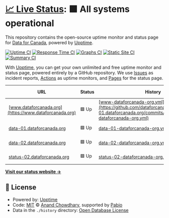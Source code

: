 # [📈 Live Status](https://status-01.dataforcanada.org): <!--live status--> **🟩 All systems operational**

This repository contains the open-source uptime monitor and status page for [Data for Canada](https://www.dataforcanada.org), powered by [Upptime](https://github.com/upptime/upptime).

[![Uptime CI](https://github.com/dataforcanada/status-01.dataforcanada.org/workflows/Uptime%20CI/badge.svg)](https://github.com/dataforcanada/status-01.dataforcanada.org/actions?query=workflow%3A%22Uptime+CI%22)
[![Response Time CI](https://github.com/dataforcanada/status-01.dataforcanada.org/workflows/Response%20Time%20CI/badge.svg)](https://github.com/dataforcanada/status-01.dataforcanada.org/actions?query=workflow%3A%22Response+Time+CI%22)
[![Graphs CI](https://github.com/dataforcanada/status-01.dataforcanada.org/workflows/Graphs%20CI/badge.svg)](https://github.com/dataforcanada/status-01.dataforcanada.org/actions?query=workflow%3A%22Graphs+CI%22)
[![Static Site CI](https://github.com/dataforcanada/status-01.dataforcanada.org/workflows/Static%20Site%20CI/badge.svg)](https://github.com/dataforcanada/status-01.dataforcanada.org/actions?query=workflow%3A%22Static+Site+CI%22)
[![Summary CI](https://github.com/dataforcanada/status-01.dataforcanada.org/workflows/Summary%20CI/badge.svg)](https://github.com/dataforcanada/status-01.dataforcanada.org/actions?query=workflow%3A%22Summary+CI%22)

With [Upptime](https://upptime.js.org), you can get your own unlimited and free uptime monitor and status page, powered entirely by a GitHub repository. We use [Issues](https://github.com/dataforcanada/status-01.dataforcanada.org/issues) as incident reports, [Actions](https://github.com/dataforcanada/status-01.dataforcanada.org/actions) as uptime monitors, and [Pages](https://status-01.dataforcanada.org) for the status page.

<!--start: status pages-->
<!-- This summary is generated by Upptime (https://github.com/upptime/upptime) -->
<!-- Do not edit this manually, your changes will be overwritten -->
<!-- prettier-ignore -->
| URL | Status | History | Response Time | Uptime |
| --- | ------ | ------- | ------------- | ------ |
| <img alt="" src="https://icons.duckduckgo.com/ip3/www.dataforcanada.org.ico" height="13"> [www.dataforcanada.org](https://www.dataforcanada.org) | 🟩 Up | [www-dataforcanada-org.yml](https://github.com/dataforcanada/status-01.dataforcanada.org/commits/HEAD/history/www-dataforcanada-org.yml) | <details><summary><img alt="Response time graph" src="./graphs/www-dataforcanada-org/response-time-week.png" height="20"> 257ms</summary><br><a href="https://status-01.dataforcanada.org/history/www-dataforcanada-org"><img alt="Response time 347" src="https://img.shields.io/endpoint?url=https%3A%2F%2Fraw.githubusercontent.com%2Fdataforcanada%2Fstatus-01.dataforcanada.org%2FHEAD%2Fapi%2Fwww-dataforcanada-org%2Fresponse-time.json"></a><br><a href="https://status-01.dataforcanada.org/history/www-dataforcanada-org"><img alt="24-hour response time 284" src="https://img.shields.io/endpoint?url=https%3A%2F%2Fraw.githubusercontent.com%2Fdataforcanada%2Fstatus-01.dataforcanada.org%2FHEAD%2Fapi%2Fwww-dataforcanada-org%2Fresponse-time-day.json"></a><br><a href="https://status-01.dataforcanada.org/history/www-dataforcanada-org"><img alt="7-day response time 257" src="https://img.shields.io/endpoint?url=https%3A%2F%2Fraw.githubusercontent.com%2Fdataforcanada%2Fstatus-01.dataforcanada.org%2FHEAD%2Fapi%2Fwww-dataforcanada-org%2Fresponse-time-week.json"></a><br><a href="https://status-01.dataforcanada.org/history/www-dataforcanada-org"><img alt="30-day response time 294" src="https://img.shields.io/endpoint?url=https%3A%2F%2Fraw.githubusercontent.com%2Fdataforcanada%2Fstatus-01.dataforcanada.org%2FHEAD%2Fapi%2Fwww-dataforcanada-org%2Fresponse-time-month.json"></a><br><a href="https://status-01.dataforcanada.org/history/www-dataforcanada-org"><img alt="1-year response time 347" src="https://img.shields.io/endpoint?url=https%3A%2F%2Fraw.githubusercontent.com%2Fdataforcanada%2Fstatus-01.dataforcanada.org%2FHEAD%2Fapi%2Fwww-dataforcanada-org%2Fresponse-time-year.json"></a></details> | <details><summary><a href="https://status-01.dataforcanada.org/history/www-dataforcanada-org">100.00%</a></summary><a href="https://status-01.dataforcanada.org/history/www-dataforcanada-org"><img alt="All-time uptime 100.00%" src="https://img.shields.io/endpoint?url=https%3A%2F%2Fraw.githubusercontent.com%2Fdataforcanada%2Fstatus-01.dataforcanada.org%2FHEAD%2Fapi%2Fwww-dataforcanada-org%2Fuptime.json"></a><br><a href="https://status-01.dataforcanada.org/history/www-dataforcanada-org"><img alt="24-hour uptime 100.00%" src="https://img.shields.io/endpoint?url=https%3A%2F%2Fraw.githubusercontent.com%2Fdataforcanada%2Fstatus-01.dataforcanada.org%2FHEAD%2Fapi%2Fwww-dataforcanada-org%2Fuptime-day.json"></a><br><a href="https://status-01.dataforcanada.org/history/www-dataforcanada-org"><img alt="7-day uptime 100.00%" src="https://img.shields.io/endpoint?url=https%3A%2F%2Fraw.githubusercontent.com%2Fdataforcanada%2Fstatus-01.dataforcanada.org%2FHEAD%2Fapi%2Fwww-dataforcanada-org%2Fuptime-week.json"></a><br><a href="https://status-01.dataforcanada.org/history/www-dataforcanada-org"><img alt="30-day uptime 100.00%" src="https://img.shields.io/endpoint?url=https%3A%2F%2Fraw.githubusercontent.com%2Fdataforcanada%2Fstatus-01.dataforcanada.org%2FHEAD%2Fapi%2Fwww-dataforcanada-org%2Fuptime-month.json"></a><br><a href="https://status-01.dataforcanada.org/history/www-dataforcanada-org"><img alt="1-year uptime 100.00%" src="https://img.shields.io/endpoint?url=https%3A%2F%2Fraw.githubusercontent.com%2Fdataforcanada%2Fstatus-01.dataforcanada.org%2FHEAD%2Fapi%2Fwww-dataforcanada-org%2Fuptime-year.json"></a></details>
| <img alt="" src="https://icons.duckduckgo.com/ip3/data-01.dataforcanada.org.ico" height="13"> [data-01.dataforcanada.org](https://data-01.dataforcanada.org) | 🟩 Up | [data-01-dataforcanada-org.yml](https://github.com/dataforcanada/status-01.dataforcanada.org/commits/HEAD/history/data-01-dataforcanada-org.yml) | <details><summary><img alt="Response time graph" src="./graphs/data-01-dataforcanada-org/response-time-week.png" height="20"> 180ms</summary><br><a href="https://status-01.dataforcanada.org/history/data-01-dataforcanada-org"><img alt="Response time 328" src="https://img.shields.io/endpoint?url=https%3A%2F%2Fraw.githubusercontent.com%2Fdataforcanada%2Fstatus-01.dataforcanada.org%2FHEAD%2Fapi%2Fdata-01-dataforcanada-org%2Fresponse-time.json"></a><br><a href="https://status-01.dataforcanada.org/history/data-01-dataforcanada-org"><img alt="24-hour response time 258" src="https://img.shields.io/endpoint?url=https%3A%2F%2Fraw.githubusercontent.com%2Fdataforcanada%2Fstatus-01.dataforcanada.org%2FHEAD%2Fapi%2Fdata-01-dataforcanada-org%2Fresponse-time-day.json"></a><br><a href="https://status-01.dataforcanada.org/history/data-01-dataforcanada-org"><img alt="7-day response time 180" src="https://img.shields.io/endpoint?url=https%3A%2F%2Fraw.githubusercontent.com%2Fdataforcanada%2Fstatus-01.dataforcanada.org%2FHEAD%2Fapi%2Fdata-01-dataforcanada-org%2Fresponse-time-week.json"></a><br><a href="https://status-01.dataforcanada.org/history/data-01-dataforcanada-org"><img alt="30-day response time 257" src="https://img.shields.io/endpoint?url=https%3A%2F%2Fraw.githubusercontent.com%2Fdataforcanada%2Fstatus-01.dataforcanada.org%2FHEAD%2Fapi%2Fdata-01-dataforcanada-org%2Fresponse-time-month.json"></a><br><a href="https://status-01.dataforcanada.org/history/data-01-dataforcanada-org"><img alt="1-year response time 328" src="https://img.shields.io/endpoint?url=https%3A%2F%2Fraw.githubusercontent.com%2Fdataforcanada%2Fstatus-01.dataforcanada.org%2FHEAD%2Fapi%2Fdata-01-dataforcanada-org%2Fresponse-time-year.json"></a></details> | <details><summary><a href="https://status-01.dataforcanada.org/history/data-01-dataforcanada-org">100.00%</a></summary><a href="https://status-01.dataforcanada.org/history/data-01-dataforcanada-org"><img alt="All-time uptime 100.00%" src="https://img.shields.io/endpoint?url=https%3A%2F%2Fraw.githubusercontent.com%2Fdataforcanada%2Fstatus-01.dataforcanada.org%2FHEAD%2Fapi%2Fdata-01-dataforcanada-org%2Fuptime.json"></a><br><a href="https://status-01.dataforcanada.org/history/data-01-dataforcanada-org"><img alt="24-hour uptime 100.00%" src="https://img.shields.io/endpoint?url=https%3A%2F%2Fraw.githubusercontent.com%2Fdataforcanada%2Fstatus-01.dataforcanada.org%2FHEAD%2Fapi%2Fdata-01-dataforcanada-org%2Fuptime-day.json"></a><br><a href="https://status-01.dataforcanada.org/history/data-01-dataforcanada-org"><img alt="7-day uptime 100.00%" src="https://img.shields.io/endpoint?url=https%3A%2F%2Fraw.githubusercontent.com%2Fdataforcanada%2Fstatus-01.dataforcanada.org%2FHEAD%2Fapi%2Fdata-01-dataforcanada-org%2Fuptime-week.json"></a><br><a href="https://status-01.dataforcanada.org/history/data-01-dataforcanada-org"><img alt="30-day uptime 100.00%" src="https://img.shields.io/endpoint?url=https%3A%2F%2Fraw.githubusercontent.com%2Fdataforcanada%2Fstatus-01.dataforcanada.org%2FHEAD%2Fapi%2Fdata-01-dataforcanada-org%2Fuptime-month.json"></a><br><a href="https://status-01.dataforcanada.org/history/data-01-dataforcanada-org"><img alt="1-year uptime 100.00%" src="https://img.shields.io/endpoint?url=https%3A%2F%2Fraw.githubusercontent.com%2Fdataforcanada%2Fstatus-01.dataforcanada.org%2FHEAD%2Fapi%2Fdata-01-dataforcanada-org%2Fuptime-year.json"></a></details>
| <img alt="" src="https://icons.duckduckgo.com/ip3/data-02.dataforcanada.org.ico" height="13"> [data-02.dataforcanada.org](https://data-02.dataforcanada.org) | 🟩 Up | [data-02-dataforcanada-org.yml](https://github.com/dataforcanada/status-01.dataforcanada.org/commits/HEAD/history/data-02-dataforcanada-org.yml) | <details><summary><img alt="Response time graph" src="./graphs/data-02-dataforcanada-org/response-time-week.png" height="20"> 268ms</summary><br><a href="https://status-01.dataforcanada.org/history/data-02-dataforcanada-org"><img alt="Response time 361" src="https://img.shields.io/endpoint?url=https%3A%2F%2Fraw.githubusercontent.com%2Fdataforcanada%2Fstatus-01.dataforcanada.org%2FHEAD%2Fapi%2Fdata-02-dataforcanada-org%2Fresponse-time.json"></a><br><a href="https://status-01.dataforcanada.org/history/data-02-dataforcanada-org"><img alt="24-hour response time 254" src="https://img.shields.io/endpoint?url=https%3A%2F%2Fraw.githubusercontent.com%2Fdataforcanada%2Fstatus-01.dataforcanada.org%2FHEAD%2Fapi%2Fdata-02-dataforcanada-org%2Fresponse-time-day.json"></a><br><a href="https://status-01.dataforcanada.org/history/data-02-dataforcanada-org"><img alt="7-day response time 268" src="https://img.shields.io/endpoint?url=https%3A%2F%2Fraw.githubusercontent.com%2Fdataforcanada%2Fstatus-01.dataforcanada.org%2FHEAD%2Fapi%2Fdata-02-dataforcanada-org%2Fresponse-time-week.json"></a><br><a href="https://status-01.dataforcanada.org/history/data-02-dataforcanada-org"><img alt="30-day response time 280" src="https://img.shields.io/endpoint?url=https%3A%2F%2Fraw.githubusercontent.com%2Fdataforcanada%2Fstatus-01.dataforcanada.org%2FHEAD%2Fapi%2Fdata-02-dataforcanada-org%2Fresponse-time-month.json"></a><br><a href="https://status-01.dataforcanada.org/history/data-02-dataforcanada-org"><img alt="1-year response time 361" src="https://img.shields.io/endpoint?url=https%3A%2F%2Fraw.githubusercontent.com%2Fdataforcanada%2Fstatus-01.dataforcanada.org%2FHEAD%2Fapi%2Fdata-02-dataforcanada-org%2Fresponse-time-year.json"></a></details> | <details><summary><a href="https://status-01.dataforcanada.org/history/data-02-dataforcanada-org">100.00%</a></summary><a href="https://status-01.dataforcanada.org/history/data-02-dataforcanada-org"><img alt="All-time uptime 99.98%" src="https://img.shields.io/endpoint?url=https%3A%2F%2Fraw.githubusercontent.com%2Fdataforcanada%2Fstatus-01.dataforcanada.org%2FHEAD%2Fapi%2Fdata-02-dataforcanada-org%2Fuptime.json"></a><br><a href="https://status-01.dataforcanada.org/history/data-02-dataforcanada-org"><img alt="24-hour uptime 100.00%" src="https://img.shields.io/endpoint?url=https%3A%2F%2Fraw.githubusercontent.com%2Fdataforcanada%2Fstatus-01.dataforcanada.org%2FHEAD%2Fapi%2Fdata-02-dataforcanada-org%2Fuptime-day.json"></a><br><a href="https://status-01.dataforcanada.org/history/data-02-dataforcanada-org"><img alt="7-day uptime 100.00%" src="https://img.shields.io/endpoint?url=https%3A%2F%2Fraw.githubusercontent.com%2Fdataforcanada%2Fstatus-01.dataforcanada.org%2FHEAD%2Fapi%2Fdata-02-dataforcanada-org%2Fuptime-week.json"></a><br><a href="https://status-01.dataforcanada.org/history/data-02-dataforcanada-org"><img alt="30-day uptime 99.95%" src="https://img.shields.io/endpoint?url=https%3A%2F%2Fraw.githubusercontent.com%2Fdataforcanada%2Fstatus-01.dataforcanada.org%2FHEAD%2Fapi%2Fdata-02-dataforcanada-org%2Fuptime-month.json"></a><br><a href="https://status-01.dataforcanada.org/history/data-02-dataforcanada-org"><img alt="1-year uptime 99.98%" src="https://img.shields.io/endpoint?url=https%3A%2F%2Fraw.githubusercontent.com%2Fdataforcanada%2Fstatus-01.dataforcanada.org%2FHEAD%2Fapi%2Fdata-02-dataforcanada-org%2Fuptime-year.json"></a></details>
| <img alt="" src="https://icons.duckduckgo.com/ip3/status-02.dataforcanada.org.ico" height="13"> [status-02.dataforcanada.org](https://status-02.dataforcanada.org) | 🟩 Up | [status-02-dataforcanada-org.yml](https://github.com/dataforcanada/status-01.dataforcanada.org/commits/HEAD/history/status-02-dataforcanada-org.yml) | <details><summary><img alt="Response time graph" src="./graphs/status-02-dataforcanada-org/response-time-week.png" height="20"> 278ms</summary><br><a href="https://status-01.dataforcanada.org/history/status-02-dataforcanada-org"><img alt="Response time 328" src="https://img.shields.io/endpoint?url=https%3A%2F%2Fraw.githubusercontent.com%2Fdataforcanada%2Fstatus-01.dataforcanada.org%2FHEAD%2Fapi%2Fstatus-02-dataforcanada-org%2Fresponse-time.json"></a><br><a href="https://status-01.dataforcanada.org/history/status-02-dataforcanada-org"><img alt="24-hour response time 255" src="https://img.shields.io/endpoint?url=https%3A%2F%2Fraw.githubusercontent.com%2Fdataforcanada%2Fstatus-01.dataforcanada.org%2FHEAD%2Fapi%2Fstatus-02-dataforcanada-org%2Fresponse-time-day.json"></a><br><a href="https://status-01.dataforcanada.org/history/status-02-dataforcanada-org"><img alt="7-day response time 278" src="https://img.shields.io/endpoint?url=https%3A%2F%2Fraw.githubusercontent.com%2Fdataforcanada%2Fstatus-01.dataforcanada.org%2FHEAD%2Fapi%2Fstatus-02-dataforcanada-org%2Fresponse-time-week.json"></a><br><a href="https://status-01.dataforcanada.org/history/status-02-dataforcanada-org"><img alt="30-day response time 312" src="https://img.shields.io/endpoint?url=https%3A%2F%2Fraw.githubusercontent.com%2Fdataforcanada%2Fstatus-01.dataforcanada.org%2FHEAD%2Fapi%2Fstatus-02-dataforcanada-org%2Fresponse-time-month.json"></a><br><a href="https://status-01.dataforcanada.org/history/status-02-dataforcanada-org"><img alt="1-year response time 328" src="https://img.shields.io/endpoint?url=https%3A%2F%2Fraw.githubusercontent.com%2Fdataforcanada%2Fstatus-01.dataforcanada.org%2FHEAD%2Fapi%2Fstatus-02-dataforcanada-org%2Fresponse-time-year.json"></a></details> | <details><summary><a href="https://status-01.dataforcanada.org/history/status-02-dataforcanada-org">100.00%</a></summary><a href="https://status-01.dataforcanada.org/history/status-02-dataforcanada-org"><img alt="All-time uptime 99.98%" src="https://img.shields.io/endpoint?url=https%3A%2F%2Fraw.githubusercontent.com%2Fdataforcanada%2Fstatus-01.dataforcanada.org%2FHEAD%2Fapi%2Fstatus-02-dataforcanada-org%2Fuptime.json"></a><br><a href="https://status-01.dataforcanada.org/history/status-02-dataforcanada-org"><img alt="24-hour uptime 100.00%" src="https://img.shields.io/endpoint?url=https%3A%2F%2Fraw.githubusercontent.com%2Fdataforcanada%2Fstatus-01.dataforcanada.org%2FHEAD%2Fapi%2Fstatus-02-dataforcanada-org%2Fuptime-day.json"></a><br><a href="https://status-01.dataforcanada.org/history/status-02-dataforcanada-org"><img alt="7-day uptime 100.00%" src="https://img.shields.io/endpoint?url=https%3A%2F%2Fraw.githubusercontent.com%2Fdataforcanada%2Fstatus-01.dataforcanada.org%2FHEAD%2Fapi%2Fstatus-02-dataforcanada-org%2Fuptime-week.json"></a><br><a href="https://status-01.dataforcanada.org/history/status-02-dataforcanada-org"><img alt="30-day uptime 100.00%" src="https://img.shields.io/endpoint?url=https%3A%2F%2Fraw.githubusercontent.com%2Fdataforcanada%2Fstatus-01.dataforcanada.org%2FHEAD%2Fapi%2Fstatus-02-dataforcanada-org%2Fuptime-month.json"></a><br><a href="https://status-01.dataforcanada.org/history/status-02-dataforcanada-org"><img alt="1-year uptime 99.98%" src="https://img.shields.io/endpoint?url=https%3A%2F%2Fraw.githubusercontent.com%2Fdataforcanada%2Fstatus-01.dataforcanada.org%2FHEAD%2Fapi%2Fstatus-02-dataforcanada-org%2Fuptime-year.json"></a></details>

<!--end: status pages-->

[**Visit our status website →**](https://status-01.dataforcanada.org)

## 📄 License

- Powered by: [Upptime](https://github.com/upptime/upptime)
- Code: [MIT](./LICENSE) © [Anand Chowdhary](https://anandchowdhary.com), supported by [Pabio](https://pabio.com)
- Data in the `./history` directory: [Open Database License](https://opendatacommons.org/licenses/odbl/1-0/)
